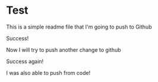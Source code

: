 # Test

This is a simple readme file that I'm going to push to Github

Success!

Now I will try to push another change to github

Success again!

I was also able to push from code!

